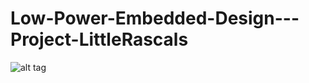 # Low-Power-Embedded-Design---Project-LittleRascals
![alt tag](https://drive.google.com/open?id=0Bz_GXpoGYkJYOEc4UEFYUFFzVHc)
